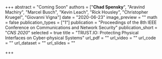 +++
abstract = "Coming Soon"
authors = ["**Chad Spensky**", "Aravind Machiry", "Marcel Busch", "Kevin Leach", "Rick Housley", "Christopher Kruegel", "Giovanni Vigna"]
date = "2020-06-23"
image_preview = ""
math = false
publication_types = ["1"]
publication = "Proceedings of the 8th IEEE Conference on Communications and Network Security"
publication_short = "*CNS 2020*"
selected = true
title = "TRUST.IO: Protecting Physical Interfaces on Cyber-physical Systems"
url_pdf = ""
url_video = ""
url_code = ""
url_dataset = ""
url_slides = ""

+++
